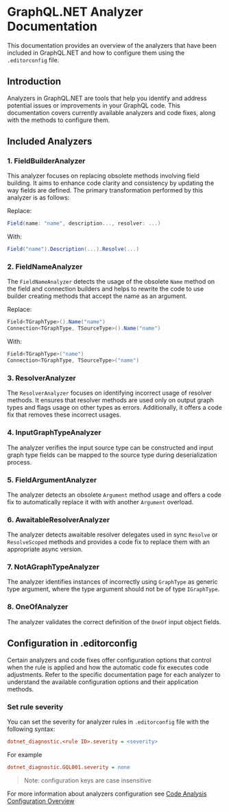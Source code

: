 # GraphQL.NET Analyzer Documentation

This documentation provides an overview of the analyzers that have been included
in GraphQL.NET and how to configure them using the `.editorconfig` file.

## Introduction

Analyzers in GraphQL.NET are tools that help you identify and address potential
issues or improvements in your GraphQL code. This documentation covers currently
available analyzers and code fixes, along with the methods to configure them.

## Included Analyzers

### 1. FieldBuilderAnalyzer

This analyzer focuses on replacing obsolete methods involving field building. It
aims to enhance code clarity and consistency by updating the way fields are
defined. The primary transformation performed by this analyzer is as follows:

Replace:

```csharp
Field(name: "name", description..., resolver: ...)
```

With:

```csharp
Field("name").Description(...).Resolve(...)
```

### 2. FieldNameAnalyzer

The `FieldNameAnalyzer` detects the usage of the obsolete `Name` method on the
field and connection builders and helps to rewrite the code to use builder
creating methods that accept the name as an argument.

Replace:

```csharp
Field<TGraphType>().Name("name")
Connection<TGraphType, TSourceType>().Name("name")
```

With:

```csharp
Field<TGraphType>("name")
Connection<TGraphType, TSourceType>("name")
```

### 3. ResolverAnalyzer

The `ResolverAnalyzer` focuses on identifying incorrect usage of resolver
methods. It ensures that resolver methods are used only on output graph types
and flags usage on other types as errors. Additionally, it offers a code fix
that removes these incorrect usages.

### 4. InputGraphTypeAnalyzer

The analyzer verifies the input source type can be constructed and input graph
type fields can be mapped to the source type during deserialization process.

### 5. FieldArgumentAnalyzer

The analyzer detects an obsolete `Argument` method usage and offers a code fix
to automatically replace it with with another `Argument` overload.

### 6. AwaitableResolverAnalyzer

The analyzer detects awaitable resolver delegates used in sync `Resolve` or
`ResolveScoped` methods and provides a code fix to replace them with an
appropriate async version.

### 7. NotAGraphTypeAnalyzer

The analyzer identifies instances of incorrectly using `GraphType` as generic
type argument, where the type argument should not be of type `IGraphType`.

### 8. OneOfAnalyzer

The analyzer validates the correct definition of the `OneOf` input object
fields.

## Configuration in .editorconfig

Certain analyzers and code fixes offer configuration options that control when
the rule is applied and how the automatic code fix executes code adjustments.
Refer to the specific documentation page for each analyzer to understand the
available configuration options and their application methods.

### Set rule severity

You can set the severity for analyzer rules in `.editorconfig` file with the
following syntax:

```ini
dotnet_diagnostic.<rule ID>.severity = <severity>
```

For example

```ini
dotnet_diagnostic.GQL001.severity = none
```

> Note: configuration keys are case insensitive

For more information about analyzers configuration see
[Code Analysis Configuration Overview](https://learn.microsoft.com/en-us/visualstudio/code-quality/use-roslyn-analyzers?view=vs-2022)
